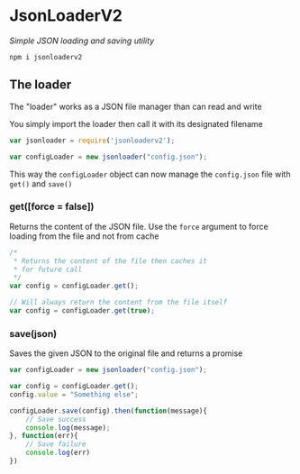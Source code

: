 # JsonLoaderV2
_Simple JSON loading and saving utility_

`npm i jsonloaderv2`

## The loader
The "loader" works as a JSON file manager than can read and write

You simply import the loader then call it with its designated filename
```javascript
var jsonloader = require('jsonloaderv2');

var configLoader = new jsonloader("config.json");
```
This way the `configLoader` object can now manage the `config.json` file with `get()` and `save()`

### get([force = false])
Returns the content of the JSON file.
Use the `force` argument to force loading from the file and not from cache

```javascript
/*
 * Returns the content of the file then caches it
 * for future call
 */
var config = configLoader.get();

// Will always return the content from the file itself
var config = configLoader.get(true);
```


### save(json)
Saves the given JSON to the original file
and returns a promise 

```javascript
var configLoader = new jsonloader("config.json");

var config = configLoader.get();
config.value = "Something else";

configLoader.save(config).then(function(message){    
    // Save success
    console.log(message);    
}, function(err){
    // Save failure
    console.log(err)
})    

```